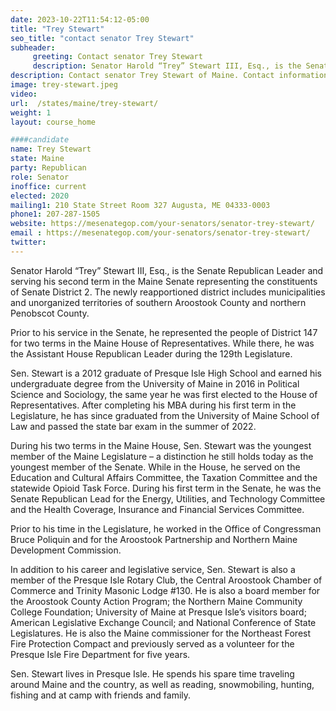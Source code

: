 ```yaml
---
date: 2023-10-22T11:54:12-05:00
title: "Trey Stewart"
seo_title: "contact senator Trey Stewart"
subheader:
     greeting: Contact senator Trey Stewart
     description: Senator Harold “Trey” Stewart III, Esq., is the Senate Republican Leader and serving his second term in the Maine Senate representing the constituents of Senate District 2.
description: Contact senator Trey Stewart of Maine. Contact information for Trey Stewart includes email address, phone number, and mailing address.
image: trey-stewart.jpeg
video:
url:  /states/maine/trey-stewart/
weight: 1
layout: course_home

####candidate
name: Trey Stewart
state: Maine
party: Republican
role: Senator
inoffice: current
elected: 2020
mailing1: 210 State Street Room 327 Augusta, ME 04333-0003
phone1: 207-287-1505
website: https://mesenategop.com/your-senators/senator-trey-stewart/
email : https://mesenategop.com/your-senators/senator-trey-stewart/
twitter:
---
```


Senator Harold “Trey” Stewart III, Esq., is the Senate Republican Leader and serving his second term in the Maine Senate representing the constituents of Senate District 2. The newly reapportioned district includes municipalities and unorganized territories of southern Aroostook County and northern Penobscot County.

Prior to his service in the Senate, he represented the people of District 147 for two terms in the Maine House of Representatives. While there, he was the Assistant House Republican Leader during the 129th Legislature.

Sen. Stewart is a 2012 graduate of Presque Isle High School and earned his undergraduate degree from the University of Maine in 2016 in Political Science and Sociology, the same year he was first elected to the House of Representatives. After completing his MBA during his first term in the Legislature, he has since graduated from the University of Maine School of Law and passed the state bar exam in the summer of 2022.

During his two terms in the Maine House, Sen. Stewart was the youngest member of the Maine Legislature – a distinction he still holds today as the youngest member of the Senate. While in the House, he served on the Education and Cultural Affairs Committee, the Taxation Committee and the statewide Opioid Task Force. During his first term in the Senate, he was the Senate Republican Lead for the Energy, Utilities, and Technology Committee and the Health Coverage, Insurance and Financial Services Committee.

Prior to his time in the Legislature, he worked in the Office of Congressman Bruce Poliquin and for the Aroostook Partnership and Northern Maine Development Commission.

In addition to his career and legislative service, Sen. Stewart is also a member of the Presque Isle Rotary Club, the Central Aroostook Chamber of Commerce and Trinity Masonic Lodge #130. He is also a board member for the Aroostook County Action Program; the Northern Maine Community College Foundation; University of Maine at Presque Isle’s visitors board; American Legislative Exchange Council; and National Conference of State Legislatures. He is also the Maine commissioner for the Northeast Forest Fire Protection Compact and previously served as a volunteer for the Presque Isle Fire Department for five years.

Sen. Stewart lives in Presque Isle. He spends his spare time traveling around Maine and the country, as well as reading, snowmobiling, hunting, fishing and at camp with friends and family.
